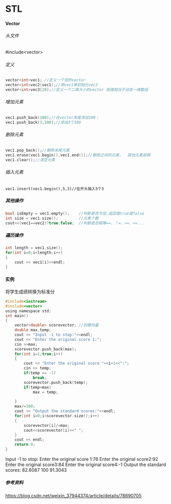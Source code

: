 # STL
#### Vector
###### 头文件
#include\<vector>
###### 定义

```c
vector<int>vec1; //定义一个空的vector
vector<int>vec2(vec1);//用vec1来初始化vec2
vector<int>vec3[20];//定义一个二维大小的vector 低维相当于动态一维数组
```
###### 增加元素

```c
vec1.push_back(100);//在vector末尾添加100；
vec1.push_back(3,100);//添加3个100	
```
###### 删除元素

```c
vec1.pop_back();//删除末尾元素
vec1.erase(vec1.begin(),vec1.end());//删除之间的元素，	其他元素前移
vec1.clear();//清空元素
```
###### 插入元素

```
vec1.insert(vec1.begin(),5,3)//在开头插入5个3
```
##### 其他操作

```c
bool isEmpty = vec1.empty();    //判断是否为空,返回值true或false
int size = vec1.size();         //元素个数
cout<<(vec1==vec2)?true:false;  //判断是否相等==、！=、>=、<=...
```
##### 遍历操作

```c
int length = vec1.size();
for(int i=0;i<length;i++)
{
	cout << vec1[i]<<endl;
}
```
#### 实例
将学生成绩转换为标准分

```c
#include<iostream>
#include<vector>
using namespace std;
int main()
{
	vector<double> scorevector; //创建向量
	double max,temp;
	cout << "Input -1 to stop:"<<endl;
	cout << "Enter the original score 1:";
	cin >>max;
	scorevector.push_back(max);
	for(int i=1;true;i++)
	{
		cout << "Enter the original score "<<i+1<<":";
		cin >> temp;
		if(temp == -1)
			break;
		scorevector.push_back(temp);
		if(temp>max)
			max = temp;
		
	}
	max/=100;
	cout << "Output the standard scores:"<<endl;
	for(int i=0;i<scorevector.size();i++)
	{
		scorevector[i]/=max;
		cout<<scorevector[i]<<" ";
	}
	cout << endl;
	return 0;
} 
```
Input -1 to stop:
Enter the original score 1:76
Enter the original score2:92
Enter the original score3:84
Enter the original score4:-1
Output the standard scores:
82.6087 100 91.3043
##### 参考资料
https://blog.csdn.net/weixin_37944374/article/details/78690705